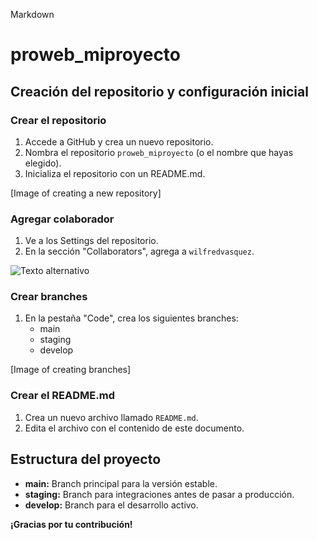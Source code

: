 Markdown
# proweb_miproyecto

## Creación del repositorio y configuración inicial

### Crear el repositorio
1. Accede a GitHub y crea un nuevo repositorio.
2. Nombra el repositorio `proweb_miproyecto` (o el nombre que hayas elegido).
3. Inicializa el repositorio con un README.md.

[Image of creating a new repository]

### Agregar colaborador
1. Ve a los Settings del repositorio.
2. En la sección "Collaborators", agrega a `wilfredvasquez`.

![Texto alternativo]((https://drive.google.com/file/d/1O5MGlILmfglTTendC8fggmldBDonlICX/view?usp=sharing))

### Crear branches
1. En la pestaña "Code", crea los siguientes branches:
   * main
   * staging
   * develop

[Image of creating branches]

### Crear el README.md
1. Crea un nuevo archivo llamado `README.md`.
2. Edita el archivo con el contenido de este documento.

## Estructura del proyecto
* **main:** Branch principal para la versión estable.
* **staging:** Branch para integraciones antes de pasar a producción.
* **develop:** Branch para el desarrollo activo.



**¡Gracias por tu contribución!**
